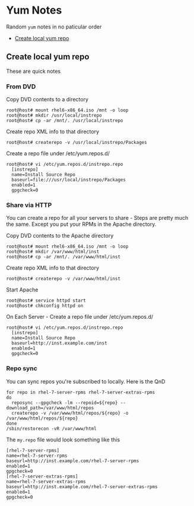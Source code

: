 # Yum Notes

Random `yum` notes in no paticular order

* [Create local yum repo](#create-local-yum-repo)

## Create local yum repo

These are quick notes

### From DVD

Copy DVD contents to a directory

```
root@host# mount rhel6-x86_64.iso /mnt -o loop
root@host# mkdir /usr/local/instrepo
root@host# cp -ar /mnt/. /usr/local/instrepo
```

Create repo XML info to that directory

```
root@host# createrepo -v /usr/local/instrepo/Packages
```

Create a repo file under /etc/yum.repos.d/

```
root@host# vi /etc/yum.repos.d/instrepo.repo
  [instrepo]
  name=Install Source Repo
  baseurl=file:///usr/local/instrepo/Packages
  enabled=1
  gpgcheck=0
```

### Share via HTTP

You can create a repo for all your servers to share - Steps are pretty much the same. Except you put your RPMs in the Apache directory.

Copy DVD contents to the Apache directory

```
root@host# mount rhel6-x86_64.iso /mnt -o loop
root@host# mkdir /var/www/html/inst
root@host# cp -ar /mnt/. /var/www/html/inst
```

Create repo XML info to that directory

```
root@host# createrepo -v /var/www/html/inst
```

Start Apache

```
root@host# service httpd start
root@host# chkconfig httpd on
```

On Each Server - Create a repo file under /etc/yum.repos.d/

```
root@host# vi /etc/yum.repos.d/instrepo.repo
  [instrepo]
  name=Install Source Repo
  baseurl=http://inst.example.com/inst
  enabled=1
  gpgcheck=0
```

### Repo sync

You can sync repos you're subscribed to locally. Here is the QnD

```
for repo in rhel-7-server-rpms rhel-7-server-extras-rpms
do
  reposync --gpgcheck -lm --repoid=${repo} --download_path=/var/www/html/repos
  createrepo -v /var/www/html/repos/${repo} -o /var/www/html/repos/${repo}
done
/sbin/restorecon -vR /var/www/html
```

The `my.repo` file would look something like this

```
[rhel-7-server-rpms]
name=rhel-7-server-rpms
baseurl=http://inst.example.com/rhel-7-server-rpms
enabled=1
gpgcheck=0
[rhel-7-server-extras-rpms]
name=rhel-7-server-extras-rpms
baseurl=http://inst.example.com/rhel-7-server-extras-rpms
enabled=1
gpgcheck=0

```
